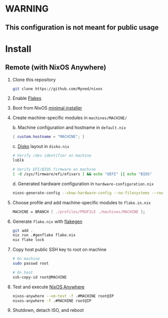 # WARNING

## This configuration is not meant for public usage

# Install

## Remote (with NixOS Anywhere)

1. Clone this repository

   ```sh
   git clone https://github.com/Myned/nixos
   ```

2. Enable [Flakes](https://wiki.nixos.org/wiki/Flakes)

3. Boot from NixOS [minimal installer](https://nixos.org/download.html#nixos-iso)

4. Create machine-specific modules in `machines/MACHINE/`

   b. Machine configuration and hostname in `default.nix`

   ```nix
   { custom.hostname = "MACHINE"; }
   ```

   c. [Disko](https://github.com/nix-community/disko) layout in `disko.nix`

   ```sh
   # Verify /dev identifier on machine
   lsblk

   # Verify EFI/BIOS firmware on machine
   [ -d /sys/firmware/efi/efivars ] && echo "UEFI" || echo "BIOS"
   ```

   d. Generated hardware configuration in `hardware-configuration.nix`

   ```sh
   nixos-generate-config --show-hardware-config --no-filesystems --root /mnt
   ```

5. Choose profile and add machine-specific modules to `flake.in.nix`

   ```nix
   MACHINE = BRANCH [ ./profiles/PROFILE ./machines/MACHINE ];
   ```

6. Generate `flake.nix` with [flakegen](https://github.com/jorsn/flakegen)

   ```sh
   git add .
   nix run .#genflake flake.nix
   nix flake lock
   ```

7. Copy host public SSH key to root on machine

   ```sh
   # On machine
   sudo passwd root
   ```

   ```sh
   # On host
   ssh-copy-id root@MACHINE
   ```

8. Test and execute [NixOS Anywhere](https://github.com/nix-community/nixos-anywhere)

   ```sh
   nixos-anywhere --vm-test -f .#MACHINE root@IP
   nixos-anywhere -f .#MACHINE root@IP
   ```

9. Shutdown, detach ISO, and reboot
